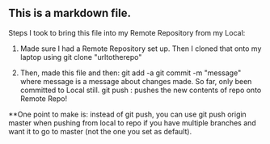 ## This is a markdown file.

Steps I took to bring this file into my Remote Repository from my Local:

1. Made sure I had a Remote Repository set up. Then I cloned that onto my laptop using git clone "urltotherepo"

2. Then, made this file and then:
  git add -a
  git commit -m "message" where message is a message about changes made. So far, only been committed to Local still.
  git push : pushes the new contents of repo onto Remote Repo!

  **One point to make is: instead of git push, you can use git push origin master when pushing from local to repo if you have multiple branches and want it to go to master (not the one you set as default).

